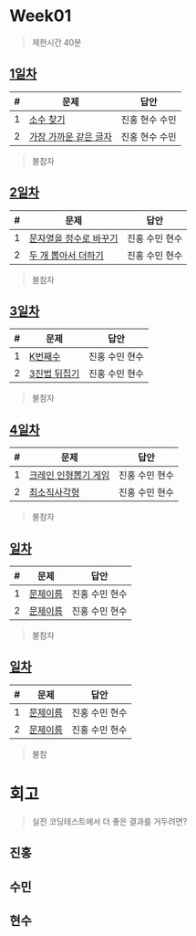 # Week01

> 제한시간 40분

## [1일차](Day1)

| #   | 문제                                                                                      | 답안      |
| --- | ----------------------------------------------------------------------------------------- | --------- |
| 1   | [소수 찾기](https://school.programmers.co.kr/learn/courses/30/lessons/12921)              | 진홍 현수 수민 |
| 2   | [가장 가까운 같은 글자](https://school.programmers.co.kr/learn/courses/30/lessons/142086) | 진홍 현수 수민 |

> 불참자
>
> <!-- 이름: 사유 -->

## [2일차](Day2)

| #   | 문제                 | 답안           |
| --- | -------------------- | -------------- |
| 1   | [문자열을 정수로 바꾸기](https://school.programmers.co.kr/learn/courses/30/lessons/12925) | 진홍 수민 현수 |
| 2   | [두 개 뽑아서 더하기](https://school.programmers.co.kr/learn/courses/30/lessons/68644) | 진홍 수민 현수 |

> 불참자
>
> <!-- 이름: 사유 -->

## [3일차](Day3)

| #   | 문제                 | 답안           |
| --- | -------------------- | -------------- |
| 1   | [K번째수](https://school.programmers.co.kr/learn/courses/30/lessons/42748) | 진홍 수민 현수 |
| 2   | [3진법 뒤집기](https://school.programmers.co.kr/learn/courses/30/lessons/68935) | 진홍 수민 현수 |

> 불참자
>
> <!-- 이름: 사유 -->

## [4일차](Day4)

| #   | 문제                 | 답안           |
| --- | -------------------- | -------------- |
| 1   | [크레인 인형뽑기 게임](https://school.programmers.co.kr/learn/courses/30/lessons/64061) | 진홍 수민 현수 |
| 2   | [최소직사각형](https://school.programmers.co.kr/learn/courses/30/lessons/86491) | 진홍 수민 현수 |

> 불참자
>
> <!-- 이름: 사유 -->

## [일차](Day)

| #   | 문제                 | 답안           |
| --- | -------------------- | -------------- |
| 1   | [문제이름](문제링크) | 진홍 수민 현수 |
| 2   | [문제이름](문제링크) | 진홍 수민 현수 |

> 불참자
>
> <!-- 이름: 사유 -->

## [일차](Day)

| #   | 문제                 | 답안           |
| --- | -------------------- | -------------- |
| 1   | [문제이름](문제링크) | 진홍 수민 현수 |
| 2   | [문제이름](문제링크) | 진홍 수민 현수 |

> 불참
>
> <!-- 이름: 사유 -->

# 회고

> 실전 코딩테스트에서 더 좋은 결과를 거두려면?

## 진홍

## 수민

## 현수
